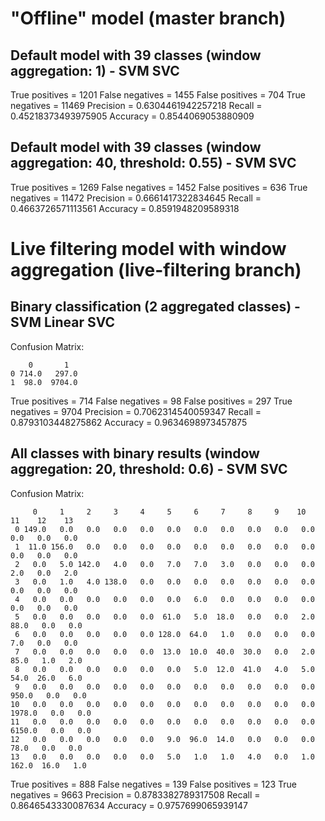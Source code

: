 # "Offline" model (master branch)

## Default model with 39 classes (window aggregation: 1) - SVM SVC

True positives =  1201
False negatives =  1455
False positives =  704
True negatives =  11469
Precision =  0.6304461942257218
Recall =  0.45218373493975905
Accuracy =  0.8544069053880909

## Default model with 39 classes (window aggregation: 40, threshold: 0.55) - SVM SVC

True positives =  1269
False negatives =  1452
False positives =  636
True negatives =  11472
Precision =  0.6661417322834645
Recall =  0.4663726571113561
Accuracy =  0.8591948209589318

# Live filtering model with window aggregation (live-filtering branch) 

## Binary classification (2 aggregated classes) - SVM Linear SVC

Confusion Matrix:

```
    0       1
0 714.0   297.0 
1  98.0  9704.0
```

True positives =  714
False negatives =  98
False positives =  297
True negatives =  9704
Precision =  0.7062314540059347
Recall =  0.8793103448275862
Accuracy =  0.9634698973457875

## All classes with binary results (window aggregation: 20, threshold: 0.6) - SVM SVC

Confusion Matrix:

```
     0     1     2     3     4     5     6     7     8     9    10    11    12    13 
 0 149.0   0.0   0.0   0.0   0.0   0.0   0.0   0.0   0.0   0.0   0.0   0.0   0.0   0.0 
 1  11.0 156.0   0.0   0.0   0.0   0.0   0.0   0.0   0.0   0.0   0.0   0.0   0.0   0.0 
 2   0.0   5.0 142.0   4.0   0.0   7.0   7.0   3.0   0.0   0.0   0.0   2.0   0.0   2.0 
 3   0.0   1.0   4.0 138.0   0.0   0.0   0.0   0.0   0.0   0.0   0.0   0.0   0.0   0.0 
 4   0.0   0.0   0.0   0.0   0.0   0.0   6.0   0.0   0.0   0.0   0.0   0.0   0.0   0.0 
 5   0.0   0.0   0.0   0.0   0.0  61.0   5.0  18.0   0.0   0.0   2.0  88.0   0.0   0.0 
 6   0.0   0.0   0.0   0.0   0.0 128.0  64.0   1.0   0.0   0.0   0.0   7.0   0.0   0.0 
 7   0.0   0.0   0.0   0.0   0.0  13.0  10.0  40.0  30.0   0.0   2.0  85.0   1.0   2.0 
 8   0.0   0.0   0.0   0.0   0.0   0.0   5.0  12.0  41.0   4.0   5.0  54.0  26.0   6.0 
 9   0.0   0.0   0.0   0.0   0.0   0.0   0.0   0.0   0.0   0.0   0.0 950.0   0.0   0.0 
10   0.0   0.0   0.0   0.0   0.0   0.0   0.0   0.0   0.0   0.0   0.0 1978.0   0.0   0.0 
11   0.0   0.0   0.0   0.0   0.0   0.0   0.0   0.0   0.0   0.0   0.0 6150.0   0.0   0.0 
12   0.0   0.0   0.0   0.0   0.0   9.0  96.0  14.0   0.0   0.0   0.0  78.0   0.0   0.0 
13   0.0   0.0   0.0   0.0   0.0   5.0   1.0   1.0   4.0   0.0   1.0 162.0  16.0   1.0 
```

True positives =  888
False negatives =  139
False positives =  123
True negatives =  9663
Precision =  0.8783382789317508
Recall =  0.8646543330087634
Accuracy =  0.9757699065939147
